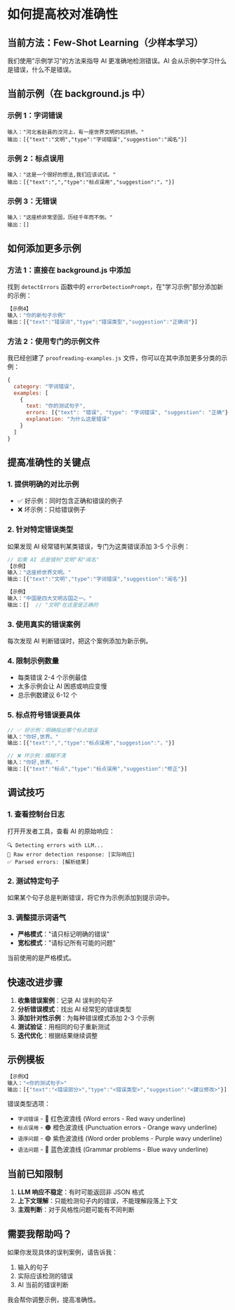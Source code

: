 # 如何提高校对准确性

## 当前方法：Few-Shot Learning（少样本学习）

我们使用"示例学习"的方法来指导 AI 更准确地检测错误。AI 会从示例中学习什么是错误，什么不是错误。

## 当前示例（在 background.js 中）

### 示例 1：字词错误
```
输入："河北省赵县的洨河上，有一座世界文明的石拱桥。"
输出：[{"text":"文明","type":"字词错误","suggestion":"闻名"}]
```

### 示例 2：标点误用  
```
输入："这是一个很好的想法,我们应该试试。"
输出：[{"text":",","type":"标点误用","suggestion":"，"}]
```

### 示例 3：无错误
```
输入："这座桥非常坚固，历经千年而不倒。"
输出：[]
```

## 如何添加更多示例

### 方法 1：直接在 background.js 中添加

找到 `detectErrors` 函数中的 `errorDetectionPrompt`，在"学习示例"部分添加新的示例：

```javascript
【示例4】
输入："你的新句子示例"
输出：[{"text":"错误词","type":"错误类型","suggestion":"正确词"}]
```

### 方法 2：使用专门的示例文件

我已经创建了 `proofreading-examples.js` 文件，你可以在其中添加更多分类的示例：

```javascript
{
  category: "字词错误",
  examples: [
    {
      text: "你的测试句子",
      errors: [{"text": "错误", "type": "字词错误", "suggestion": "正确"}],
      explanation: "为什么这是错误"
    }
  ]
}
```

## 提高准确性的关键点

### 1. **提供明确的对比示例**
- ✅ 好示例：同时包含正确和错误的例子
- ❌ 坏示例：只给错误例子

### 2. **针对特定错误类型**
如果发现 AI 经常错判某类错误，专门为这类错误添加 3-5 个示例：

```javascript
// 如果 AI 总是错判"文明"和"闻名"
【示例】
输入："这座桥世界文明。"
输出：[{"text":"文明","type":"字词错误","suggestion":"闻名"}]

【示例】
输入："中国是四大文明古国之一。"
输出：[]  // "文明"在这里是正确的
```

### 3. **使用真实的错误案例**
每次发现 AI 判断错误时，把这个案例添加为新示例。

### 4. **限制示例数量**
- 每类错误 2-4 个示例最佳
- 太多示例会让 AI 困惑或响应变慢
- 总示例数建议 6-12 个

### 5. **标点符号错误要具体**
```javascript
// ✅ 好示例：明确指出哪个标点错误
输入："你好,世界。"
输出：[{"text":",","type":"标点误用","suggestion":"，"}]

// ❌ 坏示例：模糊不清
输入："你好,世界。"
输出：[{"text":"标点","type":"标点误用","suggestion":"修正"}]
```

## 调试技巧

### 1. 查看控制台日志
打开开发者工具，查看 AI 的原始响应：
```
🔍 Detecting errors with LLM...
📝 Raw error detection response: [实际响应]
✅ Parsed errors: [解析结果]
```

### 2. 测试特定句子
如果某个句子总是判断错误，将它作为示例添加到提示词中。

### 3. 调整提示词语气
- **严格模式**："请只标记明确的错误"
- **宽松模式**："请标记所有可能的问题"

当前使用的是严格模式。

## 快速改进步骤

1. **收集错误案例**：记录 AI 误判的句子
2. **分析错误模式**：找出 AI 经常犯的错误类型
3. **添加针对性示例**：为每种错误模式添加 2-3 个示例
4. **测试验证**：用相同的句子重新测试
5. **迭代优化**：根据结果继续调整

## 示例模板

```javascript
【示例X】
输入："<你的测试句子>"
输出：[{"text":"<错误部分>","type":"<错误类型>","suggestion":"<建议修改>"}]
```

错误类型选项：
- `字词错误` - 🔴 红色波浪线 (Word errors - Red wavy underline)
- `标点误用` - 🟠 橙色波浪线 (Punctuation errors - Orange wavy underline)
- `语序问题` - 🟣 紫色波浪线 (Word order problems - Purple wavy underline)
- `语法问题` - 🔵 蓝色波浪线 (Grammar problems - Blue wavy underline)

## 当前已知限制

1. **LLM 响应不稳定**：有时可能返回非 JSON 格式
2. **上下文理解**：只能检测句子内的错误，不能理解段落上下文
3. **主观判断**：对于风格性问题可能有不同判断

## 需要我帮助吗？

如果你发现具体的误判案例，请告诉我：
1. 输入的句子
2. 实际应该检测的错误
3. AI 当前的错误判断

我会帮你调整示例，提高准确性。
